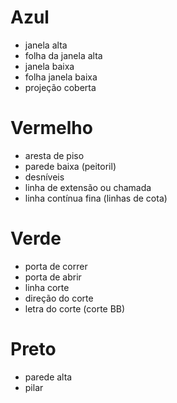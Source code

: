 # Azul
- janela alta
- folha da janela alta
- janela baixa
- folha janela baixa
- projeção coberta

# Vermelho
- aresta de piso
- parede baixa (peitoril)
- desníveis
- linha de extensão ou chamada
- linha contínua fina (linhas de cota)

# Verde
- porta de correr
- porta de abrir
- linha corte
- direção do corte
- letra do corte (corte BB)

# Preto
- parede alta
- pilar